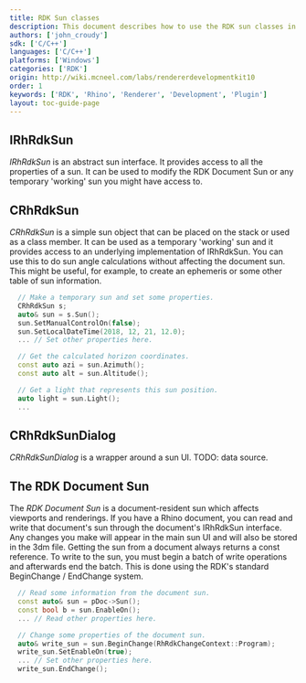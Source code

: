 ```yaml
---
title: RDK Sun classes
description: This document describes how to use the RDK sun classes in C/C++.
authors: ['john_croudy']
sdk: ['C/C++']
languages: ['C/C++']
platforms: ['Windows']
categories: ['RDK']
origin: http://wiki.mcneel.com/labs/rendererdevelopmentkit10
order: 1
keywords: ['RDK', 'Rhino', 'Renderer', 'Development', 'Plugin']
layout: toc-guide-page
---
```


## IRhRdkSun
<a name="IRhRdkSun"></a>
_IRhRdkSun_ is an abstract sun interface. It provides access to all the properties of a sun. It can be used to modify the RDK Document Sun or any temporary 'working' sun you might have access to.

## CRhRdkSun
<a name="CRhRdkSun"></a>
_CRhRdkSun_ is a simple sun object that can be placed on the stack or used as a class member. It can be used as a temporary 'working' sun and it provides access to an underlying implementation of IRhRdkSun. You can use this to do sun angle calculations without affecting the document sun. This might be useful, for example, to create an ephemeris or some other table of sun information.

```cpp
  // Make a temporary sun and set some properties.
  CRhRdkSun s;
  auto& sun = s.Sun();
  sun.SetManualControlOn(false);
  sun.SetLocalDateTime(2018, 12, 21, 12.0);
  ... // Set other properties here.

  // Get the calculated horizon coordinates.
  const auto azi = sun.Azimuth();
  const auto alt = sun.Altitude();

  // Get a light that represents this sun position.
  auto light = sun.Light();
  ...
```

## CRhRdkSunDialog
<a name="CRhRdkSunDialog"></a>
_CRhRdkSunDialog_ is a wrapper around a sun UI. TODO: data source.

<a name="DocumentSun"></a>
## The RDK Document Sun
The _RDK Document Sun_ is a document-resident sun which affects viewports and renderings. If you have a Rhino document, you can read and write that document's sun through the document's IRhRdkSun interface. Any changes you make will appear in the main sun UI and will also be stored in the 3dm file. Getting the sun from a document always returns a const reference. To write to the sun, you must begin a batch of write operations and afterwards end the batch. This is done using the RDK's standard BeginChange / EndChange system.

```cpp
  // Read some information from the document sun.
  const auto& sun = pDoc->Sun();
  const bool b = sun.EnableOn();
  ... // Read other properties here.

  // Change some properties of the document sun.
  auto& write_sun = sun.BeginChange(RhRdkChangeContext::Program);
  write_sun.SetEnableOn(true);
  ... // Set other properties here.
  write_sun.EndChange();
```
